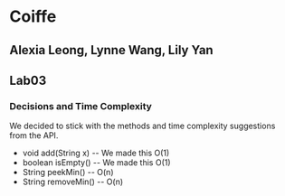 # Coiffe
## Alexia Leong, Lynne Wang, Lily Yan
## Lab03

### Decisions and Time Complexity
We decided to stick with the methods and time complexity suggestions from the API. 
* void add(String x) -- We made this O(1)
* boolean isEmpty() -- We made this O(1)
* String peekMin() -- O(n)
* String removeMin() -- O(n)
